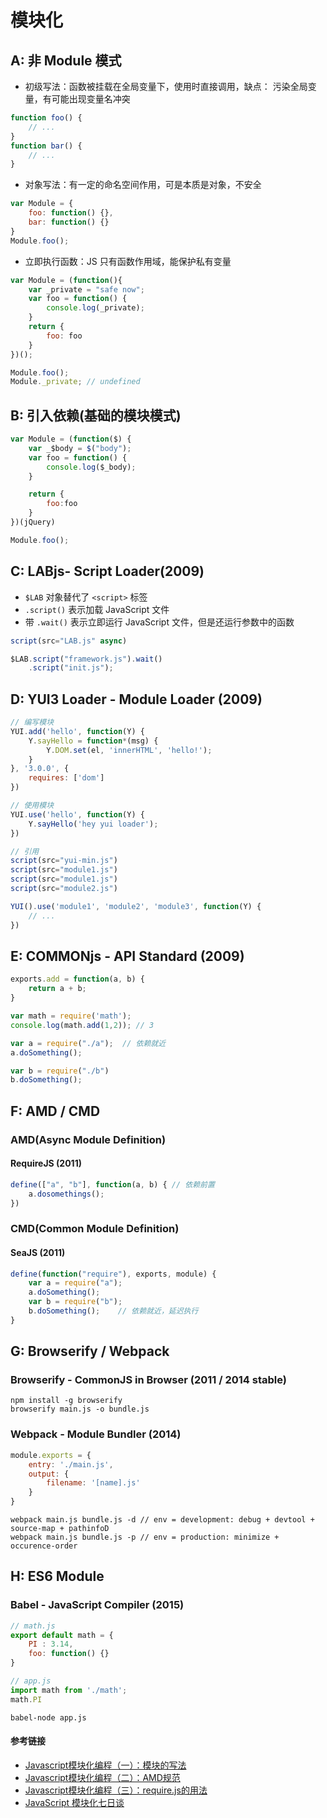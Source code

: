 # 模块化
## A: 非 Module 模式
- 初级写法：函数被挂载在全局变量下，使用时直接调用，缺点： 污染全局变量，有可能出现变量名冲突
```js
function foo() {
    // ...
}
function bar() {
    // ...
}
```
- 对象写法：有一定的命名空间作用，可是本质是对象，不安全
```js
var Module = {
    foo: function() {},
    bar: function() {}
}
Module.foo();

```
- 立即执行函数：JS 只有函数作用域，能保护私有变量
```js
var Module = (function(){
    var _private = "safe now";
    var foo = function() {
        console.log(_private);
    }
    return {
        foo: foo
    }
})();

Module.foo();
Module._private; // undefined
```
## B: 引入依赖(基础的模块模式)
```js
var Module = (function($) {
    var _$body = $("body");
    var foo = function() {
        console.log($_body);
    }

    return {
        foo:foo
    }
})(jQuery)

Module.foo();
```

## C: LABjs- Script Loader(2009)
- `$LAB` 对象替代了 `<script>` 标签
- `.script()` 表示加载 JavaScript 文件
- 带 `.wait()` 表示立即运行 JavaScript 文件，但是还运行参数中的函数
```js
script(src="LAB.js" async)

$LAB.script("framework.js").wait()
    .script("init.js");
```

## D: YUI3 Loader - Module Loader (2009)
```js
// 编写模块
YUI.add('hello', function(Y) {
    Y.sayHello = function*(msg) {
        Y.DOM.set(el, 'innerHTML', 'hello!');
    }
}, '3.0.0', {
    requires: ['dom']
})

// 使用模块
YUI.use('hello', function(Y) {
    Y.sayHello('hey yui loader');
})

// 引用
script(src="yui-min.js")
script(src="module1.js")
script(src="module1.js")
script(src="module2.js")

YUI().use('module1', 'module2', 'module3', function(Y) {
    // ...
})
```

## E: COMMONjs - API Standard (2009)
```js
exports.add = function(a, b) {
    return a + b;
}

var math = require('math');
console.log(math.add(1,2)); // 3
```
```js
var a = require("./a");  // 依赖就近
a.doSomething();

var b = require("./b")
b.doSomething();
```

## F: AMD / CMD
### AMD(Async Module Definition)
#### RequireJS (2011)
```js
define(["a", "b"], function(a, b) { // 依赖前置
    a.dosomethings();
})
```
### CMD(Common Module Definition)
#### SeaJS (2011)
```js
define(function("require"), exports, module) {
    var a = require("a");
    a.doSomething();
    var b = require("b");
    b.doSomething();    // 依赖就近，延迟执行
}
```

## G: Browserify / Webpack
### Browserify - CommonJS in Browser (2011 / 2014 stable)
```shell
npm install -g browserify
browserify main.js -o bundle.js
```
### Webpack - Module Bundler (2014)
```js
module.exports = {
    entry: './main.js',
    output: {
        filename: '[name].js'
    }
}
```
```shell
webpack main.js bundle.js -d // env = development: debug + devtool + source-map + pathinfoD
webpack main.js bundle.js -p // env = production: minimize + occurence-order
```

## H: ES6 Module
### Babel - JavaScript Compiler (2015)
```js
// math.js
export default math = {
    PI : 3.14,
    foo: function() {}
}

// app.js
import math from './math';
math.PI
```
```shell
babel-node app.js
```

#### 参考链接
- [Javascript模块化编程（一）：模块的写法](http://www.ruanyifeng.com/blog/2012/10/javascript_module.html)
- [Javascript模块化编程（二）：AMD规范](http://www.ruanyifeng.com/blog/2012/10/asynchronous_module_definition.html)
- [Javascript模块化编程（三）：require.js的用法](http://www.ruanyifeng.com/blog/2012/11/require_js.html)
- [JavaScript 模块化七日谈](http://huangxuan.me/js-module-7day/)